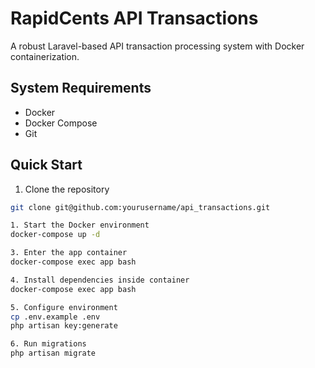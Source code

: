 # RapidCents API Transactions

A robust Laravel-based API transaction processing system with Docker containerization.

## System Requirements

- Docker
- Docker Compose
- Git

## Quick Start

1. Clone the repository
```bash
git clone git@github.com:yourusername/api_transactions.git

1. Start the Docker environment
docker-compose up -d

3. Enter the app container
docker-compose exec app bash

4. Install dependencies inside container
docker-compose exec app bash

5. Configure environment
cp .env.example .env
php artisan key:generate

6. Run migrations
php artisan migrate

